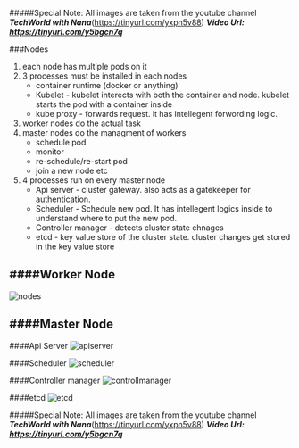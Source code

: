#####Special Note: All images are taken from the youtube channel ***TechWorld with Nana***(https://tinyurl.com/yxpn5v88) 
***Video Url: https://tinyurl.com/y5bgcn7q***

###Nodes
1. each node has multiple pods on it
2. 3 processes must be installed in each nodes
   * container runtime (docker or anything)
   * Kubelet - kubelet interects with both the container and node. kubelet starts the pod with a container inside
   * kube proxy - forwards request. it has intellegent forwording logic.  
3. worker nodes do the actual task
4. master nodes do the managment of workers
   * schedule pod
   * monitor
   * re-schedule/re-start pod
   * join a new node etc  
5. 4 processes run on every master node
   * Api server - cluster gateway. also acts as a gatekeeper for authentication.
   * Scheduler - Schedule new pod. It has intellegent logics inside to understand where to put the new pod. 
   * Controller manager - detects cluster state chnages
   * etcd - key value store of the cluster state. cluster changes get stored in the key value store

####Worker Node
-----------------
![nodes](https://user-images.githubusercontent.com/26240597/103597679-2b6f0a80-4f44-11eb-9e25-df57f7247b70.png)

####Master Node
----------------
####Api Server
![apiserver](https://user-images.githubusercontent.com/26240597/103627124-83c3fd80-4f80-11eb-833e-8d307d8f21c3.png)

####Scheduler
![scheduler](https://user-images.githubusercontent.com/26240597/103598235-74738e80-4f45-11eb-8866-3e3abeb18685.png)

####Controller manager
![controllmanager](https://user-images.githubusercontent.com/26240597/103598521-29a64680-4f46-11eb-9beb-d4c6d824e0eb.png)

####etcd
![etcd](https://user-images.githubusercontent.com/26240597/103598527-2b700a00-4f46-11eb-94e3-ea3e2f2a6036.png)


#####Special Note: All images are taken from the youtube channel ***TechWorld with Nana***(https://tinyurl.com/yxpn5v88) 
***Video Url: https://tinyurl.com/y5bgcn7q***
